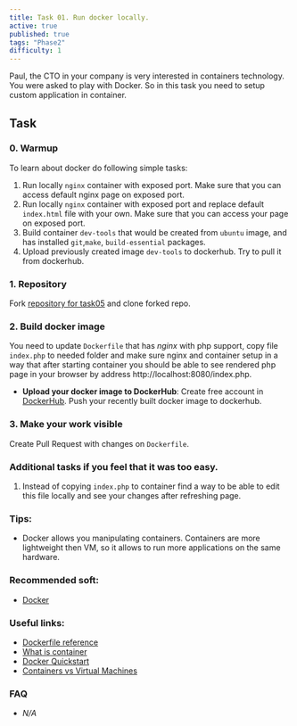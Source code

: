 ```yaml
---
title: Task 01. Run docker locally.
active: true
published: true
tags: "Phase2"
difficulty: 1
---
```


Paul, the CTO in your company is very interested in containers technology. You were asked to play with Docker. So in this task you need to setup custom application in container.
<!--more-->

## Task

### 0. Warmup

To learn about docker do following simple tasks:

1. Run locally `nginx` container with exposed port. Make sure that you can access default nginx page on exposed port.
2. Run locally `nginx` container with exposed port and replace default `index.html` file with your own. Make sure that you can access your page on exposed port.
3. Build container `dev-tools` that would be created from `ubuntu` image, and has installed `git`,`make`, `build-essential` packages.
4. Upload previously created image `dev-tools` to dockerhub. Try to pull it from dockerhub.

### 1. Repository

Fork [repository for task05](https://github.com/learningdevops-makvaz-com/phase02_task01) and clone forked repo.

### 2. Build docker image

You need to update `Dockerfile` that has *nginx* with php support, copy file `index.php` to needed folder and make sure nginx and container setup in a way that after starting container you should be able to see rendered php page in your browser by address http://localhost:8080/index.php.
* **Upload your docker image to DockerHub**: Create free account in [DockerHub](https://hub.docker.com/signup). Push your recently built docker image to dockerhub.

### 3. Make your work visible

Create Pull Request with changes on `Dockerfile`.


### Additional tasks if you feel that it was too easy.

1. Instead of copying `index.php` to container find a way to be able to edit this file locally and see your changes after refreshing page.

### Tips:

* Docker allows you manipulating containers. Containers are more lightweight then VM, so it allows to run more applications on the same hardware.

### Recommended soft:

* [Docker](https://www.docker.com/)

### Useful links:

* [Dockerfile reference](https://docs.docker.com/engine/reference/builder/)
* [What is container](https://www.docker.com/resources/what-container)
* [Docker Quickstart](https://docs.docker.com/get-started/)
* [Containers vs Virtual Machines](https://blog.netapp.com/blogs/containers-vs-vms/)

### FAQ

* *N/A*
